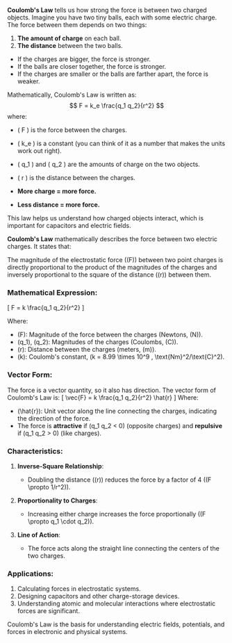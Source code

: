 **Coulomb's Law** tells us how strong the force is between two charged objects. Imagine you have two tiny balls, each with some electric charge. The force between them depends on two things:

1. **The amount of charge** on each ball.
2. **The distance** between the two balls.

- If the charges are bigger, the force is stronger.
- If the balls are closer together, the force is stronger.
- If the charges are smaller or the balls are farther apart, the force is weaker.

Mathematically, Coulomb's Law is written as:
$$
F = k_e \frac{q_1 q_2}{r^2}
$$
where:
- \( F \) is the force between the charges.
- \( k_e \) is a constant (you can think of it as a number that makes the units work out right).
- \( q_1 \) and \( q_2 \) are the amounts of charge on the two objects.
- \( r \) is the distance between the charges.

- **More charge = more force.**
- **Less distance = more force.**

This law helps us understand how charged objects interact, which is important for capacitors and electric fields.

**Coulomb's Law** mathematically describes the force between two electric charges. It states that:

The magnitude of the electrostatic force (\(F\)) between two point charges is directly proportional to the product of the magnitudes of the charges and inversely proportional to the square of the distance (\(r\)) between them.

### **Mathematical Expression**:

\[
F = k \frac{q_1 q_2}{r^2}
\]

Where:
- \(F\): Magnitude of the force between the charges (Newtons, \(N\)).
- \(q_1\), \(q_2\): Magnitudes of the charges (Coulombs, \(C\)).
- \(r\): Distance between the charges (meters, \(m\)).
- \(k\): Coulomb's constant, \(k = 8.99 \times 10^9 \, \text{Nm}^2/\text{C}^2\).

### **Vector Form**:

The force is a vector quantity, so it also has direction. The vector form of Coulomb's Law is:
\[
\vec{F} = k \frac{q_1 q_2}{r^2} \hat{r}
\]
Where:
- \(\hat{r}\): Unit vector along the line connecting the charges, indicating the direction of the force.
- The force is **attractive** if \(q_1 q_2 < 0\) (opposite charges) and **repulsive** if \(q_1 q_2 > 0\) (like charges).

### **Characteristics**:

1. **Inverse-Square Relationship**:

   - Doubling the distance (\(r\)) reduces the force by a factor of 4 (\(F \propto 1/r^2\)).

2. **Proportionality to Charges**:

   - Increasing either charge increases the force proportionally (\(F \propto q_1 \cdot q_2\)).

3. **Line of Action**:

   - The force acts along the straight line connecting the centers of the two charges.

### **Applications**:

1. Calculating forces in electrostatic systems.
2. Designing capacitors and other charge-storage devices.
3. Understanding atomic and molecular interactions where electrostatic forces are significant.

Coulomb's Law is the basis for understanding electric fields, potentials, and forces in electronic and physical systems.